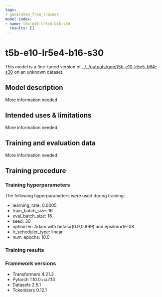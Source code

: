 ```yaml
---
tags:
- generated_from_trainer
model-index:
- name: t5b-e10-lr5e4-b16-s30
  results: []
---
```


<!-- This model card has been generated automatically according to the information the Trainer had access to. You
should probably proofread and complete it, then remove this comment. -->

# t5b-e10-lr5e4-b16-s30

This model is a fine-tuned version of [../../outputs/qqp/t5b-e10-lr5e5-b64-s30](https://huggingface.co/../../outputs/qqp/t5b-e10-lr5e5-b64-s30) on an unknown dataset.

## Model description

More information needed

## Intended uses & limitations

More information needed

## Training and evaluation data

More information needed

## Training procedure

### Training hyperparameters

The following hyperparameters were used during training:
- learning_rate: 0.0005
- train_batch_size: 16
- eval_batch_size: 16
- seed: 30
- optimizer: Adam with betas=(0.9,0.999) and epsilon=1e-08
- lr_scheduler_type: linear
- num_epochs: 10.0

### Training results



### Framework versions

- Transformers 4.21.3
- Pytorch 1.10.0+cu113
- Datasets 2.5.1
- Tokenizers 0.12.1
